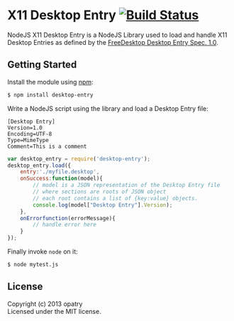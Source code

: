 # X11 Desktop Entry [![Build Status](https://secure.travis-ci.org/opatry/node-X11-desktop-entry.png?branch=master)](http://travis-ci.org/opatry/node-X11-desktop-entry)

NodeJS X11 Desktop Entry is a NodeJS Library used to load and handle X11 Desktop Entries as defined by the [FreeDesktop Desktop Entry Spec. 1.0](http://standards.freedesktop.org/desktop-entry-spec/desktop-entry-spec-1.0.html).

## Getting Started
Install the module using [npm](https://npmjs.org/):
```bash
$ npm install desktop-entry
```

Write a NodeJS script using the library and load a Desktop Entry file:
```
[Desktop Entry]
Version=1.0
Encoding=UTF-8
Type=MimeType
Comment=This is a comment
```

```javascript
var desktop_entry = require('desktop-entry');
desktop_entry.load({
	entry:'./myfile.desktop',
	onSuccess:function(model){
		// model is a JSON representation of the Desktop Entry file
		// where sections are roots of JSON object
		// each root contains a list of {key:value} objects.
		console.log(model["Desktop Entry"].Version);
	},
	onErrorfunction(errorMessage){
		// handle error here
	}
});
```

Finally invoke `node` on it:

```bash
$ node mytest.js
```

## License
Copyright (c) 2013 opatry  
Licensed under the MIT license.
